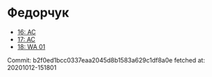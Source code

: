 # Федорчук
- [16: AC](16.md)
- [17: AC](17.md)
- [18: WA 01](18.md)

Commit: b2f0ed1bcc0337eaa2045d8b1583a629c1df8a0e
 fetched at: 20201012-151801
